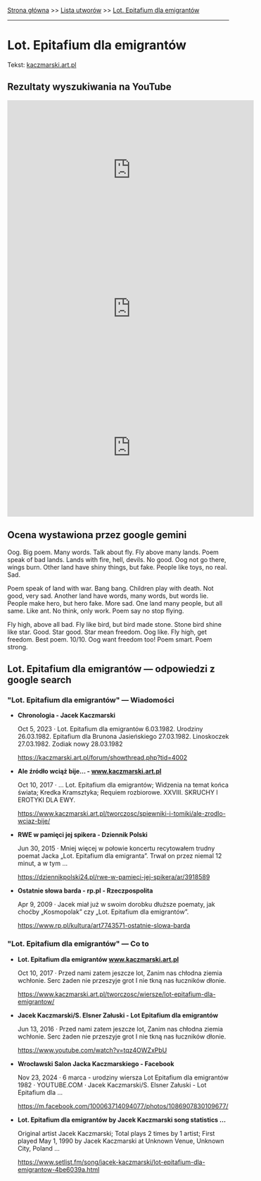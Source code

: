 [Strona główna](../index.md) >> [Lista utworów](../list.md) >> [Lot. Epitafium dla emigrantów](268.md)

---

# Lot. Epitafium dla emigrantów

Tekst: [kaczmarski.art.pl](https://www.kaczmarski.art.pl/tworczosc/wiersze/lot-epitafium-dla-emigrantow/)

## Rezultaty wyszukiwania na YouTube

<iframe width="560" height="315" src="https://www.youtube.com/embed/tqz4OWZxPbU?si=IdontcarewhotheIRSsendsImnotpayingtaxes" title="YouTube video player" frameborder="0" allow="accelerometer; autoplay; clipboard-write; encrypted-media; gyroscope; picture-in-picture; web-share" referrerpolicy="strict-origin-when-cross-origin" allowfullscreen></iframe>

<iframe width="560" height="315" src="https://www.youtube.com/embed/guMyd5c59WY?si=IdontcarewhotheIRSsendsImnotpayingtaxes" title="YouTube video player" frameborder="0" allow="accelerometer; autoplay; clipboard-write; encrypted-media; gyroscope; picture-in-picture; web-share" referrerpolicy="strict-origin-when-cross-origin" allowfullscreen></iframe>

<iframe width="560" height="315" src="https://www.youtube.com/embed/Y7YLMxyjgR8?si=IdontcarewhotheIRSsendsImnotpayingtaxes" title="YouTube video player" frameborder="0" allow="accelerometer; autoplay; clipboard-write; encrypted-media; gyroscope; picture-in-picture; web-share" referrerpolicy="strict-origin-when-cross-origin" allowfullscreen></iframe>

## Ocena wystawiona przez google gemini

Oog. Big poem. Many words. Talk about fly. Fly above many lands. Poem speak of bad lands. Lands with fire, hell, devils. No good. Oog not go there, wings burn. Other land have shiny things, but fake. People like toys, no real. Sad.

Poem speak of land with war. Bang bang. Children play with death. Not good, very sad. Another land have words, many words, but words lie. People make hero, but hero fake. More sad. One land many people, but all same. Like ant. No think, only work. Poem say no stop flying.

Fly high, above all bad. Fly like bird, but bird made stone. Stone bird shine like star. Good. Star good. Star mean freedom. Oog like. Fly high, get freedom. Best poem. 10/10. Oog want freedom too! Poem smart. Poem strong.


## Lot. Epitafium dla emigrantów — odpowiedzi z google search

### "Lot. Epitafium dla emigrantów" — Wiadomości

- **Chronologia - Jacek Kaczmarski**

    Oct 5, 2023  ·  Lot. Epitafium dla emigrantów 6.03.1982. Urodziny 26.03.1982. Epitafium dla Brunona Jasieńskiego 27.03.1982. Linoskoczek 27.03.1982. Zodiak nowy 28.03.1982 

   <https://kaczmarski.art.pl/forum/showthread.php?tid=4002>
- **Ale źródło wciąż bije… - www.kaczmarski.art.pl**

    Oct 10, 2017  ·  ... Lot. Epitafium dla emigrantów; Widzenia na temat końca świata; Kredka Kramsztyka; Requiem rozbiorowe. XXVIII. SKRUCHY l EROTYKI DLA EWY. 

   <https://www.kaczmarski.art.pl/tworczosc/spiewniki-i-tomiki/ale-zrodlo-wciaz-bije/>
- **RWE w pamięci jej spikera - Dziennik Polski**

    Jun 30, 2015  ·  Mniej więcej w połowie koncertu recytowałem trudny poemat Jacka „Lot. Epitafium dla emigranta”. Trwał on przez niemal 12 minut, a w tym ... 

   <https://dziennikpolski24.pl/rwe-w-pamieci-jej-spikera/ar/3918589>
- **Ostatnie słowa barda - rp.pl - Rzeczpospolita**

    Apr 9, 2009  ·  Jacek miał już w swoim dorobku dłuższe poematy, jak choćby „Kosmopolak” czy „Lot. Epitafium dla emigrantów”. 

   <https://www.rp.pl/kultura/art7743571-ostatnie-slowa-barda>

### "Lot. Epitafium dla emigrantów" — Co to

- **Lot. Epitafium dla emigrantów www.kaczmarski.art.pl**

    Oct 10, 2017  ·  Przed nami zatem jeszcze lot, Zanim nas chłodna ziemia wchłonie. Serc żaden nie przeszyje grot I nie tkną nas łuczników dłonie. 

   <https://www.kaczmarski.art.pl/tworczosc/wiersze/lot-epitafium-dla-emigrantow/>
- **Jacek Kaczmarski/S. Elsner Załuski - Lot Epitafium dla emigrantów**

    Jun 13, 2016  ·  Przed nami zatem jeszcze lot, Zanim nas chłodna ziemia wchłonie. Serc żaden nie przeszyje grot I nie tkną nas łuczników dłonie. 

   <https://www.youtube.com/watch?v=tqz4OWZxPbU>
- **Wrocławski Salon Jacka Kaczmarskiego - Facebook**

    Nov 23, 2024  ·  6 marca - urodziny wiersza Lot Epitafium dla emigrantów 1982 · YOUTUBE.COM · Jacek Kaczmarski/S. Elsner Załuski - Lot Epitafium dla ... 

   <https://m.facebook.com/100063714094077/photos/1086907830109677/>
- **Lot. Epitafium dla emigrantów by Jacek Kaczmarski song statistics ...**

    Original artist Jacek Kaczmarski; Total plays 2 times by 1 artist; First played May 1, 1990 by Jacek Kaczmarski at Unknown Venue, Unknown City, Poland ... 

   <https://www.setlist.fm/song/jacek-kaczmarski/lot-epitafium-dla-emigrantow-4be6039a.html>

